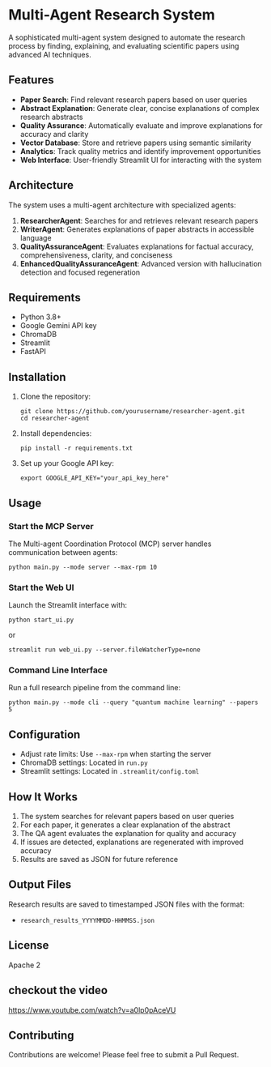 # Multi-Agent Research System

A sophisticated multi-agent system designed to automate the research process by finding, explaining, and evaluating scientific papers using advanced AI techniques.

## Features

- **Paper Search**: Find relevant research papers based on user queries
- **Abstract Explanation**: Generate clear, concise explanations of complex research abstracts
- **Quality Assurance**: Automatically evaluate and improve explanations for accuracy and clarity
- **Vector Database**: Store and retrieve papers using semantic similarity
- **Analytics**: Track quality metrics and identify improvement opportunities
- **Web Interface**: User-friendly Streamlit UI for interacting with the system

## Architecture

The system uses a multi-agent architecture with specialized agents:

1. **ResearcherAgent**: Searches for and retrieves relevant research papers
2. **WriterAgent**: Generates explanations of paper abstracts in accessible language
3. **QualityAssuranceAgent**: Evaluates explanations for factual accuracy, comprehensiveness, clarity, and conciseness
4. **EnhancedQualityAssuranceAgent**: Advanced version with hallucination detection and focused regeneration

## Requirements

- Python 3.8+
- Google Gemini API key
- ChromaDB
- Streamlit
- FastAPI

## Installation

1. Clone the repository:
   ```
   git clone https://github.com/yourusername/researcher-agent.git
   cd researcher-agent
   ```

2. Install dependencies:
   ```
   pip install -r requirements.txt
   ```

3. Set up your Google API key:
   ```
   export GOOGLE_API_KEY="your_api_key_here"
   ```

## Usage

### Start the MCP Server

The Multi-agent Coordination Protocol (MCP) server handles communication between agents:

```
python main.py --mode server --max-rpm 10
```

### Start the Web UI

Launch the Streamlit interface with:

```
python start_ui.py
```

or

```
streamlit run web_ui.py --server.fileWatcherType=none
```

### Command Line Interface

Run a full research pipeline from the command line:

```
python main.py --mode cli --query "quantum machine learning" --papers 5
```

## Configuration

- Adjust rate limits: Use `--max-rpm` when starting the server
- ChromaDB settings: Located in `run.py`
- Streamlit settings: Located in `.streamlit/config.toml`

## How It Works

1. The system searches for relevant papers based on user queries
2. For each paper, it generates a clear explanation of the abstract
3. The QA agent evaluates the explanation for quality and accuracy
4. If issues are detected, explanations are regenerated with improved accuracy
5. Results are saved as JSON for future reference

## Output Files

Research results are saved to timestamped JSON files with the format:
- `research_results_YYYYMMDD-HHMMSS.json`

## License

Apache 2


## checkout the video
https://www.youtube.com/watch?v=a0lp0pAceVU

## Contributing

Contributions are welcome! Please feel free to submit a Pull Request.
